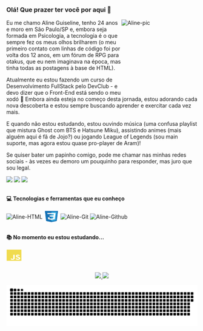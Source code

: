 ### Olá! Que prazer ter você por aqui 💜  

<div>
<img align="right" alt="Aline-pic" height="200" width="200" src="https://lh3.googleusercontent.com/RV4VBBXgBehZ7dq1Wi21bKFSu1LT8P8Gnu18X837gAapq0PKfhu1xzipeGgE9Cvgl-OyOrVzVUEjgC3fKDYVu826STSbbqifVBNXAlnltBn3boaEEZ26SyUuzMSFFo2w9B6dV4I4yftVutEO7OQifTLPU66b2RiFmXBo37_QONtJJb0l7D1Q-z40diBZNu-f5nvXcKrO1P0F5p15Y5aRpXf7Xc39XbrOhAPRnyY0gPD-hHy05cwktzg5rAFASpg81C9hTbf-jXMhyIoXYeadzYmwdlHR8Y2AnucHgadXiUJHvcHjhNj0wrbSEbomxmEh-x6Vv4dwgRWr6dwEiv24JZ-iOigl75b56fjby5Ittx0t3Mj-Rp4gQrXZUGVbF8zlDhbgS42JplBfZtUTQAqLspm06IlCgUXnMYyZtZRYatPaLQRrWH644BZV9WUgIVCKOfLvpWNb_u61t3zLSgqFe2SovsQuoSmPlLjnHtAABaxo8puhPIxz4qv3mjokW8KqAnHLHTmbN8DU2X4BE0yBGKGnsk_TAk6V3DZBaIfNcakE8EU6gc4muqZtP7R3OgTZ1AJ_vw1vEtfMPn4TGSphuy4lFcxG62czHgvBytUC155r5Tk6t3orAOtyx7ntdmPro5YB_T4PrLYZROWIwCaAWiZUVmfk0EaMZUqBNwIDSusX7hYcMay0tjIDUUiYE8Jj-av2FRyXQqoc6BhpcHh590OR_Nt3RZwBcLh-pKvX64rEmW3CBkPHo1S4Vsn91n6lN4_vWlrS6eicSxs-TotmMsP78WsOntx2eaDZw2aYhpP-M0EvYtFzzqmB3tvQAmQXfxIWj84qEB58V1VsSV62HdY-356GY2ReMh_g0WKGb35O8VNDtdHOALPoXtkOhP6Qh8n6_-5JiKGK2zJw17UzindqjDZ7GaFEFxRt0pSATJWLvx4iKA=w509-h490-no?authuser=0">
  </div>
  
Eu me chamo Aline Guiseline, tenho 24 anos e moro em São Paulo/SP e, embora seja formada em Psicologia, a tecnologia é o que sempre fez os meus olhos brilharem (o meu primeiro contato com linhas de código foi por volta dos 12 anos, em um fórum de RPG para otakus, que eu nem imaginava na época, mas tinha todas as postagens à base de HTML).

Atualmente eu estou fazendo um curso de Desenvolvimento FullStack pelo DevClub - e devo dizer que o Front-End está sendo o meu xodó 💜 Embora ainda esteja no começo desta jornada, estou adorando cada nova descoberta e estou sempre buscando aprender e exercitar cada vez mais.

E quando não estou estudando, estou ouvindo música (uma confusa playlist que mistura Ghost com BTS e Hatsune Miku), assistindo animes (mais alguém aqui é fã de Jojo?) ou jogando League of Legends (sou main suporte, mas agora estou quase pro-player de Aram)!

Se quiser bater um papinho comigo, pode me chamar nas minhas redes sociais - às vezes eu demoro um pouquinho para responder, mas juro que sou legal.

  <a href="https://instagram.com/alineguiseline" target="_blank"><img src="https://img.icons8.com/ios/40/FFFFFF/instagram-new--v1.png" target="_blank"></a>
  <a href="https://www.linkedin.com/in/alineguiseline/" target="_blank"><img src="https://img.icons8.com/ios-filled/40/FFFFFF/linkedin-circled--v1.png" target="_blank"></a>
  <a href = "mailto:alineguiseline@gmail.com"><img src="https://img.icons8.com/glyph-neue/40/FFFFFF/gmail.png" target="_blank"></a>
  
##

#### 💻 Tecnologias e ferramentas que eu conheço
<div style="display: inline-block">
  <img align="center" alt="Aline-HTML" height="30" width="40" src="https://cdn.jsdelivr.net/gh/devicons/devicon/icons/html5/html5-original.svg">
  <img align="center" alt="Aline-CSS" height="30" width="40" src="https://raw.githubusercontent.com/devicons/devicon/master/icons/css3/css3-original.svg">
  <img align="center" alt="Aline-Git" height="30" width="40" src="https://cdn.jsdelivr.net/gh/devicons/devicon/icons/git/git-original.svg">
  <img align="center" alt="Aline-Github" height="40" width="40" src="https://img.icons8.com/glyph-neue/64/FFFFFF/github.png">
</div>

##

#### 📚 No momento eu estou estudando...
  <img align="center" alt="Aline-Js" height="30" width="40" src="https://raw.githubusercontent.com/devicons/devicon/master/icons/javascript/javascript-plain.svg">
 
  
##
    
  <div align="center">
  <a href="https://github.com/alineguiseline">
  <img height="150em" src="https://github-readme-stats.vercel.app/api?username=alineguiseline&show_icons=true&theme=tokyonight&include_all_commits=true&count_private=true"/>
  <img height="150em" src="https://github-readme-stats.vercel.app/api/top-langs/?username=alineguiseline&layout=compact&langs_count=7&theme=tokyonight"/>
 
   ![Snake animation](https://github.com/alineguiseline/alineguiseline/blob/output/github-contribution-grid-snake.svg)
  </div> 
